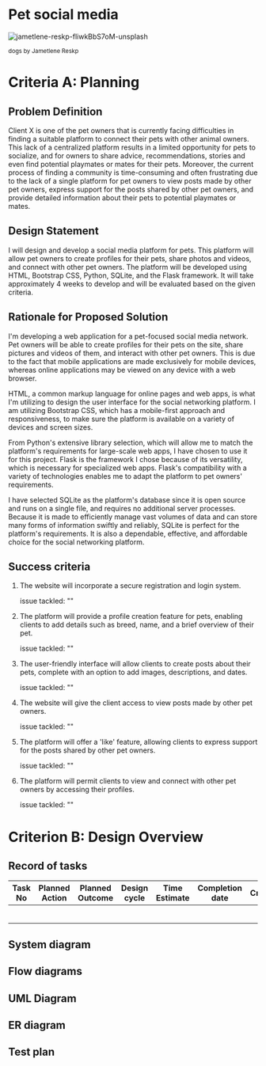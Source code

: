 # Pet social media

![jametlene-reskp-fliwkBbS7oM-unsplash](https://user-images.githubusercontent.com/111941936/236725543-5e293d60-bbcf-4520-8041-1908e56eb502.jpg)

<sub> dogs by Jametlene Reskp

# Criteria A: Planning

## Problem Definition
 
Client X is one of the pet owners that is currently facing difficulties in finding a suitable platform to connect their pets with other animal owners. This lack of a centralized platform results in a limited opportunity for pets to socialize, and for owners to share advice, recommendations, stories and even find potential playmates or mates for their pets. Moreover, the current process of finding a community is time-consuming and often frustrating due to the lack of a single platform for pet owners to view posts made by other pet owners, express support for the posts shared by other pet owners, and provide detailed information about their pets to potential playmates or mates.
 
## Design Statement

I will design and develop a social media platform for pets. This platform will allow pet owners to create profiles for their pets, share photos and videos, and connect with other pet owners. The platform will be developed using HTML, Bootstrap CSS, Python, SQLite, and the Flask framework. It will take approximately 4 weeks to develop and will be evaluated based on the given criteria.

## Rationale for Proposed Solution

I'm developing a web application for a pet-focused social media network. Pet owners will be able to create profiles for their pets on the site, share pictures and videos of them, and interact with other pet owners. This is due to the fact that mobile applications are made exclusively for mobile devices, whereas online applications may be viewed on any device with a web browser.

HTML, a common markup language for online pages and web apps, is what I'm utilizing to design the user interface for the social networking platform. I am utilizing Bootstrap CSS, which has a mobile-first approach and responsiveness, to make sure the platform is available on a variety of devices and screen sizes.

From Python's extensive library selection, which will allow me to match the platform's requirements for large-scale web apps, I have chosen to use it for this project. Flask is the framework I chose because of its versatility, which is necessary for specialized web apps. Flask's compatibility with a variety of technologies enables me to adapt the platform to pet owners' requirements.

I have selected SQLite as the platform's database since it is open source and runs on a single file, and requires no additional server processes. Because it is made to efficiently manage vast volumes of data and can store many forms of information swiftly and reliably, SQLite is perfect for the platform's requirements. It is also a dependable, effective, and affordable choice for the social networking platform.

## Success criteria

1. The website will incorporate a secure registration and login system.
   
   issue tackled: ""
2. The platform will provide a profile creation feature for pets, enabling clients to add details such as breed, name, and a brief overview of their pet.
   
   issue tackled: ""
3. The user-friendly interface will allow clients to create posts about their pets, complete with an option to add images, descriptions, and dates.
   
   issue tackled: ""
4. The website will give the client access to view posts made by other pet owners.
   
   issue tackled: ""
5. The platform will offer a 'like' feature, allowing clients to express support for the posts shared by other pet owners.
   
   issue tackled: ""
6. The platform will permit clients to view and connect with other pet owners by accessing their profiles.
   
   issue tackled: ""

# Criterion B: Design Overview

## Record of tasks

| Task No | Planned Action | Planned Outcome | Design cycle | Time Estimate | Completion date | Criterion |
|---------|----------------|-----------------|--------------|---------------|-----------------|:---------:|
|         |                |                 |              |               |                 |           |
|         |                |                 |              |               |                 |           |
|         |                |                 |              |               |                 |           |
|         |                |                 |              |               |                 |           |
|         |                |                 |              |               |                 |           |
|         |                |                 |              |               |                 |           |

## System diagram

## Flow diagrams

## UML Diagram

## ER diagram

## Test plan
